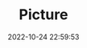 ---
weight: 1
images:
- /images/edited/211.jpeg
title: Picture
date: 2022-10-24 22:59:53
tags: [luminar neo,work,dog]
---